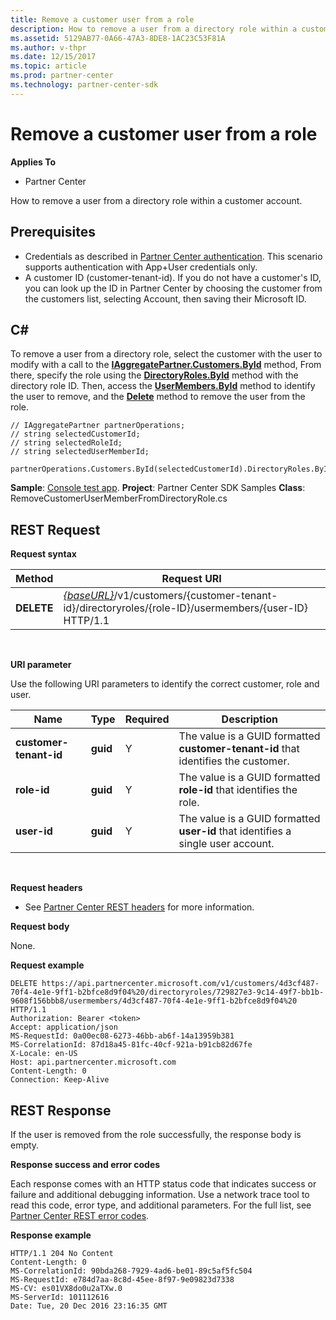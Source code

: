 ```yaml
---
title: Remove a customer user from a role
description: How to remove a user from a directory role within a customer account.
ms.assetid: 5129AB77-0A66-47A3-8DE8-1AC23C53F81A
ms.author: v-thpr
ms.date: 12/15/2017
ms.topic: article
ms.prod: partner-center
ms.technology: partner-center-sdk
---
```


# Remove a customer user from a role


**Applies To**

-   Partner Center

How to remove a user from a directory role within a customer account.

## <span id="Prerequisites"></span><span id="prerequisites"></span><span id="PREREQUISITES"></span>Prerequisites


-   Credentials as described in [Partner Center authentication](partner-center-authentication.md). This scenario supports authentication with App+User credentials only.
-   A customer ID (customer-tenant-id). If you do not have a customer's ID, you can look up the ID in Partner Center by choosing the customer from the customers list, selecting Account, then saving their Microsoft ID.

## <span id="C_"></span><span id="c_"></span>C#


To remove a user from a directory role, select the customer with the user to modify with a call to the [**IAggregatePartner.Customers.ById**](https://review.docs.microsoft.com/dotnet/api/microsoft.store.partnercenter.customers.icustomercollection.byid) method, From there, specify the role using the [**DirectoryRoles.ById**](https://review.docs.microsoft.com/dotnet/api/microsoft.store.partnercenter.customerdirectoryroles.idirectoryrolecollection.byid) method with the directory role ID. Then, access the [**UserMembers.ById**](https://review.docs.microsoft.com/dotnet/api/microsoft.store.partnercenter.customerdirectoryroles.iusermembercollection.byid) method to identify the user to remove, and the [**Delete**](https://review.docs.microsoft.com/dotnet/api/microsoft.store.partnercenter.customerdirectoryroles.iusermember.delete) method to remove the user from the role.

```CSharp
// IAggregatePartner partnerOperations;
// string selectedCustomerId;
// string selectedRoleId;
// string selectedUserMemberId;

partnerOperations.Customers.ById(selectedCustomerId).DirectoryRoles.ById(selectedRoleId).UserMembers.ById(selectedUserMemberId).Delete();
```

**Sample**: [Console test app](console-test-app.md). **Project**: Partner Center SDK Samples **Class**: RemoveCustomerUserMemberFromDirectoryRole.cs

## <span id="REST_Request"></span><span id="rest_request"></span><span id="REST_REQUEST"></span>REST Request


**Request syntax**

| Method     | Request URI                                                                                                                           |
|------------|---------------------------------------------------------------------------------------------------------------------------------------|
| **DELETE** | [*{baseURL}*](partner-center-rest-urls.md)/v1/customers/{customer-tenant-id}/directoryroles/{role-ID}/usermembers/{user-ID} HTTP/1.1 |

 

**URI parameter**

Use the following URI parameters to identify the correct customer, role and user.

| Name                   | Type     | Required | Description                                                                        |
|------------------------|----------|----------|------------------------------------------------------------------------------------|
| **customer-tenant-id** | **guid** | Y        | The value is a GUID formatted **customer-tenant-id** that identifies the customer. |
| **role-id**            | **guid** | Y        | The value is a GUID formatted **role-id** that identifies the role.                |
| **user-id**            | **guid** | Y        | The value is a GUID formatted **user-id** that identifies a single user account.   |

 

**Request headers**

-   See [Partner Center REST headers](headers.md) for more information.

**Request body**

None.

**Request example**

```
DELETE https://api.partnercenter.microsoft.com/v1/customers/4d3cf487-70f4-4e1e-9ff1-b2bfce8d9f04%20/directoryroles/729827e3-9c14-49f7-bb1b-9608f156bbb8/usermembers/4d3cf487-70f4-4e1e-9ff1-b2bfce8d9f04%20 HTTP/1.1
Authorization: Bearer <token>
Accept: application/json
MS-RequestId: 0a00ec08-6273-46bb-ab6f-14a13959b381
MS-CorrelationId: 87d18a45-81fc-40cf-921a-b91cb82d67fe
X-Locale: en-US
Host: api.partnercenter.microsoft.com
Content-Length: 0
Connection: Keep-Alive  
```

## <span id="REST_Response"></span><span id="rest_response"></span><span id="REST_RESPONSE"></span>REST Response


If the user is removed from the role successfully, the response body is empty.

**Response success and error codes**

Each response comes with an HTTP status code that indicates success or failure and additional debugging information. Use a network trace tool to read this code, error type, and additional parameters. For the full list, see [Partner Center REST error codes](error-codes.md).

**Response example**

```
HTTP/1.1 204 No Content
Content-Length: 0
MS-CorrelationId: 90bda268-7929-4ad6-be01-89c5af5fc504
MS-RequestId: e784d7aa-8c8d-45ee-8f97-9e09823d7338
MS-CV: es01VX8do0u2aTXw.0
MS-ServerId: 101112616
Date: Tue, 20 Dec 2016 23:16:35 GMT
```

 

 




